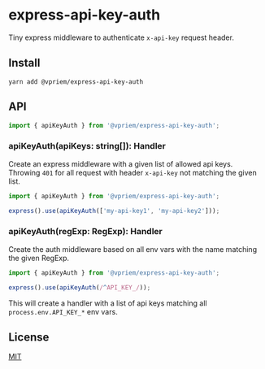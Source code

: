 # express-api-key-auth

Tiny express middleware to authenticate `x-api-key` request header.

## Install

```shell
yarn add @vpriem/express-api-key-auth
```

## API

```typescript
import { apiKeyAuth } from '@vpriem/express-api-key-auth';
```

### apiKeyAuth(apiKeys: string[]): Handler

Create an express middleware with a given list of allowed api keys.  
Throwing `401` for all request with header `x-api-key` not matching the given list.

```typescript
import { apiKeyAuth } from '@vpriem/express-api-key-auth';

express().use(apiKeyAuth(['my-api-key1', 'my-api-key2']));
```

### apiKeyAuth(regExp: RegExp): Handler

Create the auth middleware based on all env vars with the name matching the given RegExp.

```typescript
import { apiKeyAuth } from '@vpriem/express-api-key-auth';

express().use(apiKeyAuth(/^API_KEY_/));
```

This will create a handler with a list of api keys matching all `process.env.API_KEY_*` env vars.

## License

[MIT](LICENSE)
